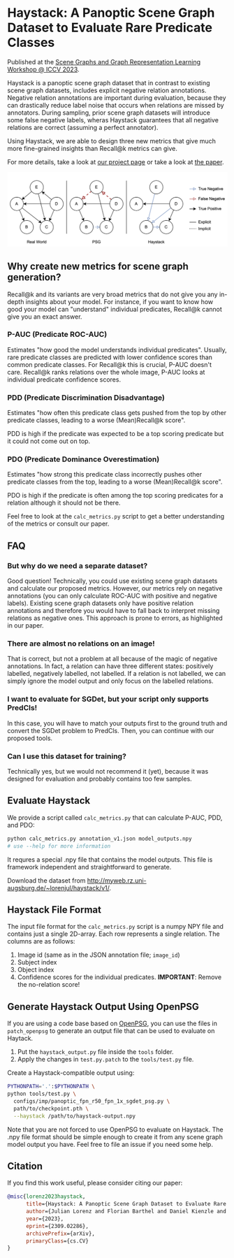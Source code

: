 # Haystack: A Panoptic Scene Graph Dataset to Evaluate Rare Predicate Classes

Published at the [Scene Graphs and Graph Representation Learning Workshop @ ICCV 2023](https://sg2rl.github.io/).

Haystack is a panoptic scene graph dataset that in contrast to existing scene graph datasets, includes explicit negative relation annotations. Negative relation annotations are important during evaluation, because they can drastically reduce label noise that occurs when relations are missed by annotators. During sampling, prior scene graph datasets will introduce some false negative labels, wheras Haystack guarantees that all negative relations are correct (assuming a perfect annotator).

Using Haystack, we are able to design three new metrics that give much more fine-grained insights than Recall@k metrics can give.

For more details, take a look at [our project page](https://lorjul.github.io/haystack/) or take a look at [the paper](https://arxiv.org/abs/2309.02286).

![Teaser image, Haystack has no false negative annotations because of explicit negative annotations.](teaser.png)

## Why create new metrics for scene graph generation?

Recall@k and its variants are very broad metrics that do not give you any in-depth insights about your model. For instance, if you want to know how good your model can "understand" individual predicates, Recall@k cannot give you an exact answer.

### P-AUC (Predicate ROC-AUC)

Estimates "how good the model understands individual predicates".
Usually, rare predicate classes are predicted with lower confidence scores than common predicate classes. For Recall@k this is crucial, P-AUC doesn't care. Recall@k ranks relations over the whole image, P-AUC looks at individual predicate confidence scores.

### PDD (Predicate Discrimination Disadvantage)

Estimates "how often this predicate class gets pushed from the top by other predicate classes, leading to a worse (Mean)Recall@k score".

PDD is high if the predicate was expected to be a top scoring predicate but it could not come out on top.

### PDO (Predicate Dominance Overestimation)

Estimates "how strong this predicate class incorrectly pushes other predicate classes from the top, leading to a worse (Mean)Recall@k score".

PDO is high if the predicate is often among the top scoring predicates for a relation although it should not be there.

Feel free to look at the `calc_metrics.py` script to get a better understanding of the metrics or consult our paper.

## FAQ

### But why do we need a separate dataset?

Good question! Technically, you could use existing scene graph datasets and calculate our proposed metrics. However, our metrics rely on negative annotations (you can only calculate ROC-AUC with positive and negative labels). Existing scene graph datasets only have positive relation annotations and therefore you would have to fall back to interpret missing relations as negative ones. This approach is prone to errors, as highlighted in our paper.

### There are almost no relations on an image!

That is correct, but not a problem at all because of the magic of negative annotations. In fact, a relation can have three different states: positively labelled, negatively labelled, not labelled. If a relation is not labelled, we can simply ignore the model output and only focus on the labelled relations.

### I want to evaluate for SGDet, but your script only supports PredCls!

In this case, you will have to match your outputs first to the ground truth and convert the SGDet problem to PredCls. Then, you can continue with our proposed tools.

### Can I use this dataset for training?

Technically yes, but we would not recommend it (yet), because it was designed for evaluation and probably contains too few samples.

## Evaluate Haystack

We provide a script called `calc_metrics.py` that can calculate P-AUC, PDD, and PDO:

``` bash
python calc_metrics.py annotation_v1.json model_outputs.npy
# use --help for more information
```

It requres a special .npy file that contains the model outputs. This file is framework independent and straightforward to generate.

Download the dataset from http://myweb.rz.uni-augsburg.de/~lorenjul/haystack/v1/.

## Haystack File Format

The input file format for the `calc_metrics.py` script is a numpy NPY file and contains just a single 2D-array.
Each row represents a single relation. The columns are as follows:

1. Image id (same as in the JSON annotation file; `image_id`)
2. Subject index
3. Object index
4. Confidence scores for the individual predicates. **IMPORTANT**: Remove the no-relation score!

## Generate Haystack Output Using OpenPSG

If you are using a code base based on [OpenPSG](https://github.com/Jingkang50/OpenPSG), you can use the files in `patch_openpsg` to generate an output file that can be used to evaluate on Haytack.

1. Put the `haystack_output.py` file inside the `tools` folder.
2. Apply the changes in `test.py.patch` to the `tools/test.py` file.

Create a Haystack-compatible output using:

``` bash
PYTHONPATH='.':$PYTHONPATH \
python tools/test.py \
  configs/imp/panoptic_fpn_r50_fpn_1x_sgdet_psg.py \
  path/to/checkpoint.pth \
  --haystack /path/to/haystack-output.npy
```

Note that you are not forced to use OpenPSG to evaluate on Haystack. The .npy file format should be simple enough to create it from any scene graph model output you have. Feel free to file an issue if you need some help.

## Citation

If you find this work useful, please consider citing our paper:

``` bibtex
@misc{lorenz2023haystack,
      title={Haystack: A Panoptic Scene Graph Dataset to Evaluate Rare Predicate Classes}, 
      author={Julian Lorenz and Florian Barthel and Daniel Kienzle and Rainer Lienhart},
      year={2023},
      eprint={2309.02286},
      archivePrefix={arXiv},
      primaryClass={cs.CV}
}
```
